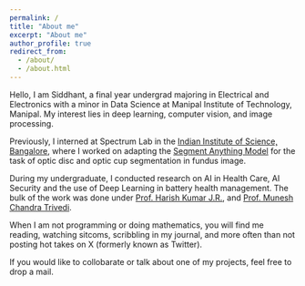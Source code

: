 ```yaml
---
permalink: /
title: "About me"
excerpt: "About me"
author_profile: true
redirect_from: 
  - /about/
  - /about.html
---
```


Hello, I am Siddhant, a final year undergrad majoring in Electrical and Electronics with a minor in Data Science at Manipal Institute of Technology, Manipal. My interest lies in deep learning, computer vision, and image processing.

Previously, I interned at Spectrum Lab in the [Indian Institute of Science, Bangalore](https://eecs.iisc.ac.in/), where I worked on adapting the [Segment Anything Model](https://segment-anything.com/)  for the task of optic disc and optic cup segmentation in fundus image. 

During my undergraduate, I conducted research on AI in Health Care, AI Security and the use of Deep Learning in battery health management. The bulk of the work was done under [Prof. Harish Kumar J.R.](https://harish-jr.github.io/portfolio/index.html), and [Prof. Munesh Chandra Trivedi](https://nita.irins.org/profile/240539).

When I am not programming or doing mathematics, you will find me reading, watching sitcoms, scribbling in my journal, and more often than not posting hot takes on X (formerly known as Twitter).

If you would like to collobarate or talk about one of my projects, feel free to drop a mail.



